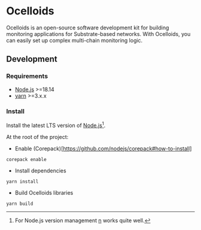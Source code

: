 # Ocelloids

Ocelloids is an open-source software development kit for building monitoring applications for Substrate-based networks.
With Ocelloids, you can easily set up complex multi-chain monitoring logic.

## Development

### Requirements

* [Node.js](https://nodejs.org/en/) >=18.14
* [yarn](https://yarnpkg.com/getting-started/install) >=3.x.x

### Install

Install the latest LTS version of [Node.js](https://nodejs.org/en/)[^1].

[^1]: For Node.js version management [n](https://github.com/tj/n) works quite well.

At the root of the project:

* Enable (Corepack)[https://github.com/nodejs/corepack#how-to-install]

```
corepack enable
```

* Install dependencies

```
yarn install
```

* Build Ocelloids libraries

```
yarn build
```

